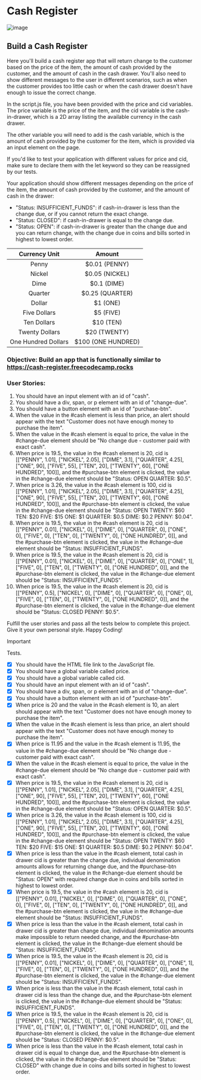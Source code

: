 # Cash Register 
![image](https://github.com/Milave-kun/JavaScript-Algorithms-and-Data-Structures/assets/125982535/884583ff-af05-41c3-b054-0720865ab46a)

## Build a Cash Register
Here you'll build a cash register app that will return change to the customer based on the price of the item, the amount of cash provided by the customer, and the amount of cash in the cash drawer. You'll also need to show different messages to the user in different scenarios, such as when the customer provides too little cash or when the cash drawer doesn't have enough to issue the correct change.

In the script.js file, you have been provided with the price and cid variables. The price variable is the price of the item, and the cid variable is the cash-in-drawer, which is a 2D array listing the available currency in the cash drawer.

The other variable you will need to add is the cash variable, which is the amount of cash provided by the customer for the item, which is provided via an input element on the page.

If you'd like to test your application with different values for price and cid, make sure to declare them with the let keyword so they can be reassigned by our tests.

Your application should show different messages depending on the price of the item, the amount of cash provided by the customer, and the amount of cash in the drawer:
- "Status: INSUFFICIENT_FUNDS": if cash-in-drawer is less than the change due, or if you cannot return the exact change.
- "Status: CLOSED": if cash-in-drawer is equal to the change due.
- "Status: OPEN": if cash-in-drawer is greater than the change due and you can return change, with the change due in coins and bills sorted in highest to lowest order.

|   **Currency Unit**  |      **Amount**     |
|:--------------------:|:-------------------:|
| Penny                | $0.01 (PENNY)       |
| Nickel               | $0.05 (NICKEL)      |
| Dime                 | $0.1 (DIME)         |
| Quarter              | $0.25 (QUARTER)     |
| Dollar               | $1 (ONE)            |
| Five Dollars         | $5 (FIVE)           |
| Ten Dollars          | $10 (TEN)           |
| Twenty Dollars       | $20 (TWENTY)        |
| One Hundred Dollars  | $100 (ONE HUNDRED)  |

### Objective: Build an app that is functionally similar to https://cash-register.freecodecamp.rocks

### User Stories:
1. You should have an input element with an id of "cash".
2. You should have a div, span, or p element with an id of "change-due".
3. You should have a button element with an id of "purchase-btn".
4. When the value in the #cash element is less than price, an alert should appear with the text "Customer does not have enough money to purchase the item".
5. When the value in the #cash element is equal to price, the value in the #change-due element should be "No change due - customer paid with exact cash".
6. When price is 19.5, the value in the #cash element is 20, cid is [["PENNY", 1.01], ["NICKEL", 2.05], ["DIME", 3.1], ["QUARTER", 4.25], ["ONE", 90], ["FIVE", 55], ["TEN", 20], ["TWENTY", 60], ["ONE HUNDRED", 100]], and the #purchase-btn element is clicked, the value in the #change-due element should be "Status: OPEN QUARTER: $0.5".
7. When price is 3.26, the value in the #cash element is 100, cid is [["PENNY", 1.01], ["NICKEL", 2.05], ["DIME", 3.1], ["QUARTER", 4.25], ["ONE", 90], ["FIVE", 55], ["TEN", 20], ["TWENTY", 60], ["ONE HUNDRED", 100]], and the #purchase-btn element is clicked, the value in the #change-due element should be "Status: OPEN TWENTY: $60 TEN: $20 FIVE: $15 ONE: $1 QUARTER: $0.5 DIME: $0.2 PENNY: $0.04".
8. When price is 19.5, the value in the #cash element is 20, cid is [["PENNY", 0.01], ["NICKEL", 0], ["DIME", 0], ["QUARTER", 0], ["ONE", 0], ["FIVE", 0], ["TEN", 0], ["TWENTY", 0], ["ONE HUNDRED", 0]], and the #purchase-btn element is clicked, the value in the #change-due element should be "Status: INSUFFICIENT_FUNDS".
9. When price is 19.5, the value in the #cash element is 20, cid is [["PENNY", 0.01], ["NICKEL", 0], ["DIME", 0], ["QUARTER", 0], ["ONE", 1], ["FIVE", 0], ["TEN", 0], ["TWENTY", 0], ["ONE HUNDRED", 0]], and the #purchase-btn element is clicked, the value in the #change-due element should be "Status: INSUFFICIENT_FUNDS".
10. When price is 19.5, the value in the #cash element is 20, cid is [["PENNY", 0.5], ["NICKEL", 0], ["DIME", 0], ["QUARTER", 0], ["ONE", 0], ["FIVE", 0], ["TEN", 0], ["TWENTY", 0], ["ONE HUNDRED", 0]], and the #purchase-btn element is clicked, the value in the #change-due element should be "Status: CLOSED PENNY: $0.5".

Fulfill the user stories and pass all the tests below to complete this project. Give it your own personal style. Happy Coding!

> [!IMPORTANT]
> Tests.

- [x] You should have the HTML file link to the JavaScript file.
- [x] You should have a global variable called price.
- [x] You should have a global variable called cid.
- [x] You should have an input element with an id of "cash".
- [x] You should have a div, span, or p element with an id of "change-due".
- [x] You should have a button element with an id of "purchase-btn".
- [x] When price is 20 and the value in the #cash element is 10, an alert should appear with the text "Customer does not have enough money to purchase the item".
- [x] When the value in the #cash element is less than price, an alert should appear with the text "Customer does not have enough money to purchase the item".
- [x] When price is 11.95 and the value in the #cash element is 11.95, the value in the #change-due element should be "No change due - customer paid with exact cash".
- [x] When the value in the #cash element is equal to price, the value in the #change-due element should be "No change due - customer paid with exact cash".
- [x] When price is 19.5, the value in the #cash element is 20, cid is [["PENNY", 1.01], ["NICKEL", 2.05], ["DIME", 3.1], ["QUARTER", 4.25], ["ONE", 90], ["FIVE", 55], ["TEN", 20], ["TWENTY", 60], ["ONE HUNDRED", 100]], and the #purchase-btn element is clicked, the value in the #change-due element should be "Status: OPEN QUARTER: $0.5".
- [x] When price is 3.26, the value in the #cash element is 100, cid is [["PENNY", 1.01], ["NICKEL", 2.05], ["DIME", 3.1], ["QUARTER", 4.25], ["ONE", 90], ["FIVE", 55], ["TEN", 20], ["TWENTY", 60], ["ONE HUNDRED", 100]], and the #purchase-btn element is clicked, the value in the #change-due element should be "Status: OPEN TWENTY: $60 TEN: $20 FIVE: $15 ONE: $1 QUARTER: $0.5 DIME: $0.2 PENNY: $0.04".
- [x] When price is less than the value in the #cash element, total cash in drawer cid is greater than the change due, individual denomination amounts allows for returning change due, and the #purchase-btn element is clicked, the value in the #change-due element should be "Status: OPEN" with required change due in coins and bills sorted in highest to lowest order.
- [x] When price is 19.5, the value in the #cash element is 20, cid is [["PENNY", 0.01], ["NICKEL", 0], ["DIME", 0], ["QUARTER", 0], ["ONE", 0], ["FIVE", 0], ["TEN", 0], ["TWENTY", 0], ["ONE HUNDRED", 0]], and the #purchase-btn element is clicked, the value in the #change-due element should be "Status: INSUFFICIENT_FUNDS".
- [x] When price is less than the value in the #cash element, total cash in drawer cid is greater than change due, individual denomination amounts make impossible to return needed change, and the #purchase-btn element is clicked, the value in the #change-due element should be "Status: INSUFFICIENT_FUNDS".
- [x] When price is 19.5, the value in the #cash element is 20, cid is [["PENNY", 0.01], ["NICKEL", 0], ["DIME", 0], ["QUARTER", 0], ["ONE", 1], ["FIVE", 0], ["TEN", 0], ["TWENTY", 0], ["ONE HUNDRED", 0]], and the #purchase-btn element is clicked, the value in the #change-due element should be "Status: INSUFFICIENT_FUNDS".
- [x] When price is less than the value in the #cash element, total cash in drawer cid is less than the change due, and the #purchase-btn element is clicked, the value in the #change-due element should be "Status: INSUFFICIENT_FUNDS".
- [x] When price is 19.5, the value in the #cash element is 20, cid is [["PENNY", 0.5], ["NICKEL", 0], ["DIME", 0], ["QUARTER", 0], ["ONE", 0], ["FIVE", 0], ["TEN", 0], ["TWENTY", 0], ["ONE HUNDRED", 0]], and the #purchase-btn element is clicked, the value in the #change-due element should be "Status: CLOSED PENNY: $0.5".
- [x] When price is less than the value in the #cash element, total cash in drawer cid is equal to change due, and the #purchase-btn element is clicked, the value in the #change-due element should be "Status: CLOSED" with change due in coins and bills sorted in highest to lowest order.

